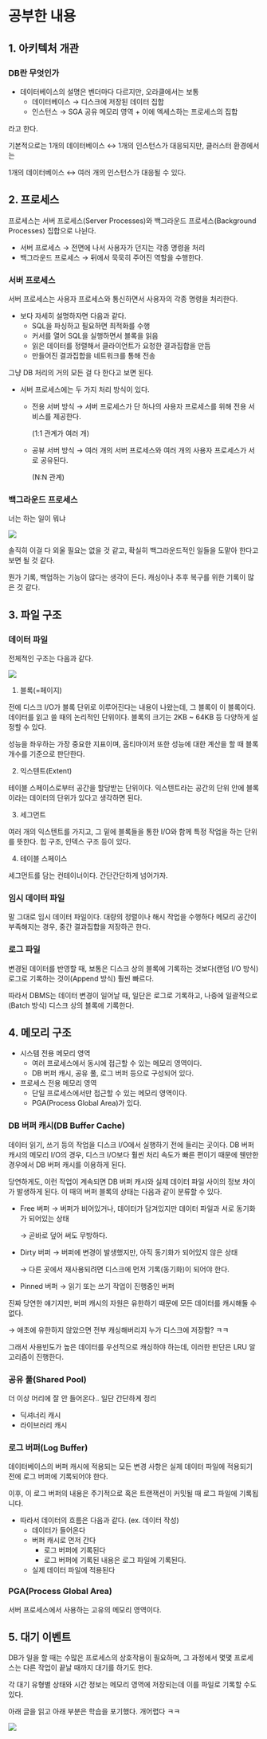 # 공부한 내용

## 1. **아키텍처 개관**

### DB란 무엇인가

- 데이터베이스의 설명은 벤더마다 다르지만, 오라클에서는 보통
    - 데이터베이스 → 디스크에 저장된 데이터 집합
    - 인스턴스 → SGA 공유 메모리 영역 + 이에 엑세스하는 프로세스의 집합

라고 한다.

기본적으로는 1개의 데이터베이스 ↔ 1개의 인스턴스가 대응되지만, 클러스터 환경에서는

1개의 데이터베이스 ↔ 여러 개의 인스턴스가 대응될 수 있다.

## 2. 프로세스

프로세스는 서버 프로세스(Server Processes)와 백그라운드 프로세스(Background Processes) 집합으로 나뉜다.

- 서버 프로세스 → 전면에 나서 사용자가 던지는 각종 명령을 처리
- 백그라운드 프로세스 → 뒤에서 묵묵히 주어진 역할을 수행한다.

### 서버 프로세스

서버 프로세스는 사용자 프로세스와 통신하면서 사용자의 각종 명령을 처리한다.

- 보다 자세히 설명하자면 다음과 같다.
    - SQL을 파싱하고 필요하면 최적화를 수행
    - 커서를 열어 SQL을 실행하면서 블록을 읽음
    - 읽은 데이터를 정렬해서 클라이언트가 요청한 결과집합을 만듬
    - 만들어진 결과집합을 네트워크를 통해 전송

그냥 DB 처리의 거의 모든 걸 다 한다고 보면 된다.

- 서버 프로세스에는 두 가지 처리 방식이 있다.
    - 전용 서버 방식 → 서버 프로세스가 단 하나의 사용자 프로세스를 위해 전용 서비스를 제공한다.

      (1:1 관계가 여러 개)

    - 공뷰 서버 방식 → 여러 개의 서버 프로세스와 여러 개의 사용자 프로세스가 서로 공유된다.

      (N:N 관계)

### 백그라운드 프로세스

너는 하는 일이 뭐냐

![](https://prod-files-secure.s3.us-west-2.amazonaws.com/5486ac02-837a-4340-b853-a8cd7b03f65f/1f52bdfb-442c-4405-a855-d63fdbac66d4/%E1%84%89%E1%85%B3%E1%84%8F%E1%85%B3%E1%84%85%E1%85%B5%E1%86%AB%E1%84%89%E1%85%A3%E1%86%BA_2024-04-07_%E1%84%8B%E1%85%A9%E1%84%92%E1%85%AE_2.17.22.png)

솔직히 이걸 다 외울 필요는 없을 것 같고, 확실히 백그라운드적인 일들을 도맡아 한다고 보면 될 것 같다.

뭔가 기록, 백업하는 기능이 많다는 생각이 든다. 캐싱이나 추후 복구를 위한 기록이 많은 것 같다.

## 3. 파일 구조

### 데이터 파일

전체적인 구조는 다음과 같다.

![](https://dataonair.or.kr/publishing/img/knowledge/SQL_265.jpg)

1. 블록(=페이지)

전에 디스크 I/O가 블록 단위로 이루어진다는 내용이 나왔는데, 그 블록이 이 블록이다. 데이터를 읽고 쓸 때의 논리적인 단위이다. 블록의 크기는 2KB ~ 64KB 등 다양하게 설정할 수 있다.

성능을 좌우하는 가장 중요한 지표이며, 옵티마이저 또한 성능에 대한 계산을 할 때 블록 개수를 기준으로 판단한다.

2. 익스텐트(Extent)

테이블 스페이스로부터 공간을 할당받는 단위이다. 익스텐트라는 공간의 단위 안에 블록이라는 데이터의 단위가 있다고 생각하면 된다.

3. 세그먼트

여러 개의 익스텐트를 가지고, 그 밑에 블록들을 통한 I/O와 함께 특정 작업을 하는 단위를 뜻한다. 힙 구조, 인덱스 구조 등이 있다.

4. 테이블 스페이스

세그먼트를 담는 컨테이너이다. 간단간단하게 넘어가자.

### **임시 데이터 파일**

말 그대로 임시 데이터 파일이다. 대량의 정렬이나 해시 작업을 수행하다 메모리 공간이 부족해지는 경우, 중간 결과집합을 저장하곤 한다.

### 로그 파일

변경된 데이터를 반영할 때, 보통은 디스크 상의 블록에 기록하는 것보다(랜덤 I/O 방식) 로그로 기록하는 것이(Append 방식) 훨씬 빠르다.

따라서 DBMS는 데이터 변경이 일어날 때, 일단은 로그로 기록하고, 나중에 일괄적으로(Batch 방식) 디스크 상의 블록에 기록한다.

## 4. 메모리 구조

- 시스템 전용 메모리 영역
    - 여러 프로세스에서 동시에 접근할 수 있는 메모리 영역이다.
    - DB 버퍼 캐시, 공유 풀, 로그 버퍼 등으로 구성되어 있다.
- 프로세스 전용 메모리 영역
    - 단일 프로세스에서만 접근할 수 있는 메모리 영역이다.
    - PGA(Process Global Area)가 있다.

### DB 버퍼 캐시(DB Buffer Cache)

데이터 읽기, 쓰기 등의 작업을 디스크 I/O에서 실행하기 전에 들리는 곳이다. DB 버퍼 캐시의 메모리 I/O의 경우, 디스크 I/O보다 훨씬 처리 속도가 빠른 편이기 때문에 웬만한 경우에서 DB 버퍼 캐시를 이용하게 된다.

당연하게도, 이런 작업이 계속되면 DB 버퍼 캐시와 실제 데이터 파일 사이의 정보 차이가 발생하게 된다. 이 때의 버퍼 블록의 상태는 다음과 같이 분류할 수 있다.

- Free 버퍼 → 버퍼가 비어있거나, 데이터가 담겨있지만 데이터 파일과 서로 동기화가 되어있는 상태

  → 곧바로 덮어 써도 무방하다.

- Dirty 버퍼 → 버퍼에 변경이 발생했지만, 아직 동기화가 되어있지 않은 상태

  → 다른 곳에서 재사용되려면 디스크에 먼저 기록(동기화)이 되어야 한다.

- Pinned 버퍼 → 읽기 또는 쓰기 작업이 진행중인 버퍼

진짜 당연한 얘기지만, 버퍼 캐시의 자원은 유한하기 때문에 모든 데이터를 캐시해둘 수 없다.

→ 애초에 유한하지 않았으면 전부 캐싱해버리지 누가 디스크에 저장함? ㅋㅋ

그래서 사용빈도가 높은 데이터를 우선적으로 캐싱하야 하는데, 이러한 판단은 LRU 알고리즘이 진행한다.

### 공유 풀(Shared Pool)

더 이상 머리에 잘 안 들어온다.. 일단 간단하게 정리

- 딕셔너리 캐시
- 라이브러리 캐시

### 로그 버퍼(Log Buffer)

데이터베이스의 버퍼 캐시에 적용되는 모든 변경 사항은 실제 데이터 파일에 적용되기 전에 로그 버퍼에 기록되어야 한다.

이후, 이 로그 버퍼의 내용은 주기적으로 혹은 트랜잭션이 커밋될 때 로그 파일에 기록됩니다.

- 따라서 데이터의 흐름은 다음과 같다. (ex. 데이터 작성)
    - 데이터가 들어온다
    - 버퍼 캐시로 먼저 간다
        - 로그 버퍼에 기록된다
        - 로그 버퍼에 기록된 내용은 로그 파일에 기록된다.
    - 실제 데이터 파일에 적용된다

### PGA(Process Global Area)

서버 프로세스에서 사용하는 고유의 메모리 영역이다.

## 5. 대기 이벤트

DB가 일을 할 때는 수많은 프로세스의 상호작용이 필요하며, 그 과정에서 몇몇 프로세스는 다른 작업이 끝날 때까지 대기를 하기도 한다.

각 대기 유형별 상태와 시간 정보는 메모리 영역에 저장되는데 이를 파일로 기록할 수도 있다.

아래 글을 읽고 아래 부분은 학습을 포기했다. 개어렵다 ㅋㅋ

![](https://prod-files-secure.s3.us-west-2.amazonaws.com/5486ac02-837a-4340-b853-a8cd7b03f65f/5f2ec92d-6dad-4174-87bd-416e5a09b6e4/%E1%84%89%E1%85%B3%E1%84%8F%E1%85%B3%E1%84%85%E1%85%B5%E1%86%AB%E1%84%89%E1%85%A3%E1%86%BA_2024-04-07_%E1%84%8B%E1%85%A9%E1%84%92%E1%85%AE_4.36.04.png)